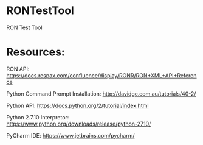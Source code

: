 # RONTestTool
RON Test Tool

# Resources:

RON API:
  https://docs.respax.com/confluence/display/RONR/RON+XML+API+Reference

Python Command Prompt Installation:
  http://davidgc.com.au/tutorials/40-2/
  
Python API:
  https://docs.python.org/2/tutorial/index.html
  
Python 2.7.10 Interpretor:  
  https://www.python.org/downloads/release/python-2710/

PyCharm IDE:
  https://www.jetbrains.com/pycharm/

